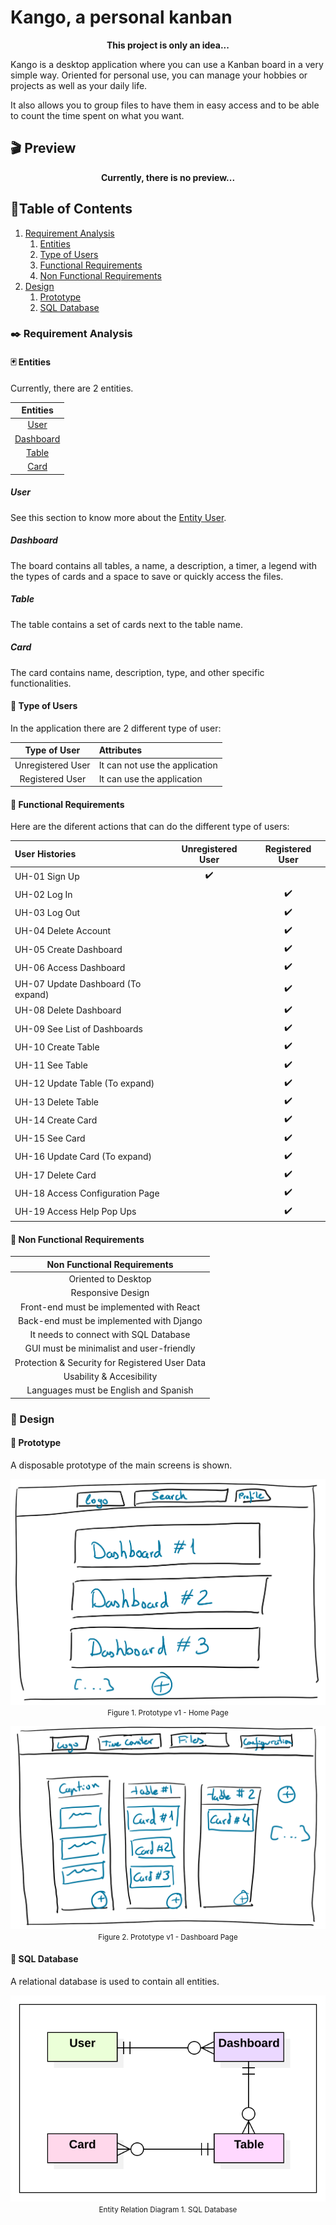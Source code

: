 # Kango, a personal kanban

<p align="center">
<strong>This project is only an idea...</strong>
</p>

Kango is a desktop application where you can use a Kanban board in a very simple way. Oriented for personal use, you can manage your hobbies or projects as well as your daily life.  

It also allows you to group files to have them in easy access and to be able to count the time spent on what you want.

## :clapper: Preview

<p align="center">
<strong>Currently, there is no preview...</strong>
</p>

## :scroll:Table of Contents

1. [Requirement Analysis](#black_nib-requirement-analysis)
    1. [Entities](#black_joker-entities)
    1. [Type of Users](#busts_in_silhouette-type-of-users)
    1. [Functional Requirements](#wrench-functional-requirements)
    1. [Non Functional Requirements](#electric_plug-non-functional-requirements)
1. [Design](#straight_ruler-design)
    1. [Prototype](#airplane-navigation)
    1. [SQL Database](#dvd-sql-database)

### :black_nib: Requirement Analysis

#### :black_joker: Entities

Currently, there are 2 entities.

| Entities |
| :-: |
| [User](#user) |
| [Dashboard](#dashboard) |
| [Table](#table) |
| [Card](#card) |

##### User

See this section to know more about the [Entity User](#busts_in_silhouette-type-of-users).

##### Dashboard

The board contains all tables, a name, a description, a timer, a legend with the types of cards and a space to save or quickly access the files.

##### Table

The table contains a set of cards next to the table name.

##### Card

The card contains name, description, type, and other specific functionalities.

#### :busts_in_silhouette: Type of Users

In the application there are 2 different type of user:

| Type of User | Attributes |
| :-: | :-- |
| Unregistered User | It can not use the application |
| Registered User | It can use the application |

#### :wrench: Functional Requirements

Here are the diferent actions that can do the different type of users:

| User Histories | Unregistered User | Registered User |
| :-- | :-: | :-: |
| UH-01 Sign Up | :heavy_check_mark:  | |
| UH-02 Log In | | :heavy_check_mark: |
| UH-03 Log Out | | :heavy_check_mark: |
| UH-04 Delete Account | | :heavy_check_mark: |
| UH-05 Create Dashboard | | :heavy_check_mark: |
| UH-06 Access Dashboard | | :heavy_check_mark: |
| UH-07 Update Dashboard (To expand) | | :heavy_check_mark: |
| UH-08 Delete Dashboard | | :heavy_check_mark: |
| UH-09 See List of Dashboards | | :heavy_check_mark: |
| UH-10 Create Table | | :heavy_check_mark: |
| UH-11 See Table | | :heavy_check_mark: |
| UH-12 Update Table (To expand) | | :heavy_check_mark: |
| UH-13 Delete Table | | :heavy_check_mark: |
| UH-14 Create Card | | :heavy_check_mark:  |
| UH-15 See Card | | :heavy_check_mark: |
| UH-16 Update Card (To expand) | | :heavy_check_mark: |
| UH-17 Delete Card | | :heavy_check_mark: |
| UH-18 Access Configuration Page | | :heavy_check_mark: |
| UH-19 Access Help Pop Ups | | :heavy_check_mark: |

#### :electric_plug: Non Functional Requirements

| Non Functional Requirements |
| :-: |
| Oriented to Desktop |
| Responsive Design |
| Front-end must be implemented with React |
| Back-end must be implemented with Django |
| It needs to connect with SQL Database |
| GUI must be minimalist and user-friendly |
| Protection & Security for Registered User Data |
| Usability & Accesibility |
| Languages must be English and Spanish  |

### :straight_ruler: Design

#### :bookmark_tabs: Prototype

A disposable prototype of the main screens is shown.

<p align="center">
  <img src="/docs/prototype/v1/Home_Page.png" alt="Prototype v1 - Home Page">
  <br>
  <small>Figure 1. Prototype v1 - Home Page</small>
</p>

<p align="center">
  <img src="/docs/prototype/v1/Dashboard_Page.png" alt="Prototype v1 - Dashboard Page">
  <br>
  <small>Figure 2. Prototype v1 - Dashboard Page</small>
</p>

#### :dvd: SQL Database

A relational database is used to contain all entities.

<p align="center">
  <img src="/docs/diagrams/ER_Model.svg" alt="ER-Diagram">
  <br>
  <small>Entity Relation Diagram 1. SQL Database</small>
</p>